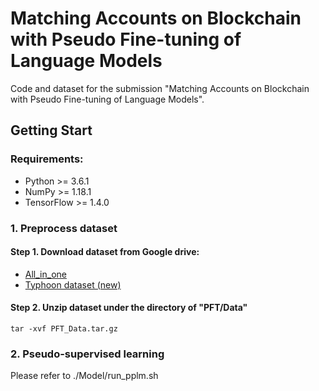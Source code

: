 
# Matching Accounts on Blockchain with Pseudo Fine-tuning of Language Models

Code and dataset for the submission "Matching Accounts on Blockchain with Pseudo Fine-tuning of Language Models".

## Getting Start
### Requirements:
* Python >= 3.6.1
* NumPy >= 1.18.1
* TensorFlow >= 1.4.0

###  1. Preprocess dataset 

#### Step 1. Download dataset from Google drive:
* [All_in_one](https://drive.google.com/file/d/1LPloeakxyp00Ez56EnjpuSQ6LCTLWUMz/view?usp=share_link)
* [Typhoon dataset (new)](https://drive.google.com/file/d/1WzCXxPGO1dDyfMZ7CqAKvgfiSVM2lyoZ/view?usp=sharing)

#### Step 2. Unzip dataset under the directory of "PFT/Data"
``` 
tar -xvf PFT_Data.tar.gz
``` 

### 2. Pseudo-supervised learning

Please refer to ./Model/run_pplm.sh